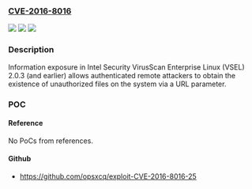 ### [CVE-2016-8016](https://cve.mitre.org/cgi-bin/cvename.cgi?name=CVE-2016-8016)
![](https://img.shields.io/static/v1?label=Product&message=VirusScan%20Enterprise%20Linux%20(VSEL)&color=blue)
![](https://img.shields.io/static/v1?label=Version&message=n%2Fa&color=blue)
![](https://img.shields.io/static/v1?label=Vulnerability&message=Information%20exposure&color=brighgreen)

### Description

Information exposure in Intel Security VirusScan Enterprise Linux (VSEL) 2.0.3 (and earlier) allows authenticated remote attackers to obtain the existence of unauthorized files on the system via a URL parameter.

### POC

#### Reference
No PoCs from references.

#### Github
- https://github.com/opsxcq/exploit-CVE-2016-8016-25

